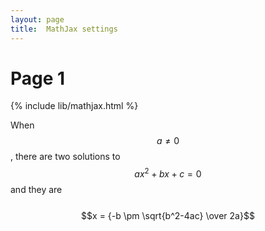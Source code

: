 ```yaml
---
layout: page
title:  MathJax settings
---
```


# Page 1
{% include lib/mathjax.html %}

When $$a \ne 0$$, there are two solutions to $$ax^2 + bx + c = 0$$ and they are <br><br>
$$x = {-b \pm \sqrt{b^2-4ac} \over 2a}$$
